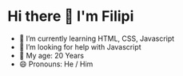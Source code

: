 ### <h1> Hi there 👋 I'm Filipi </h1>


- 🌱 I’m currently learning HTML, CSS, Javascript
- 🤔 I’m looking for help with Javascript
- 🧑 My age: 20 Years
- 😄 Pronouns: He / Him
